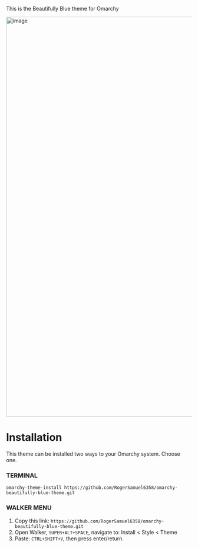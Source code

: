 This is the Beautifully Blue theme for Omarchy

<img width="1921" height="1081" alt="image" src="https://github.com/user-attachments/assets/8bc49e51-7a54-4f7d-882b-2fa123cdf5d8" />

# Installation
This theme can be installed two ways to your Omarchy system. Choose one.

### TERMINAL
`omarchy-theme-install https://github.com/RogerSamuel6358/omarchy-beautifully-blue-theme.git`
### WALKER MENU
1. Copy this link: `https://github.com/RogerSamuel6358/omarchy-beautifully-blue-theme.git`
2. Open Walker, `SUPER+ALT+SPACE`, navigate to: Install < Style < Theme
3. Paste: `CTRL+SHIFT+V`, then press enter/return.

